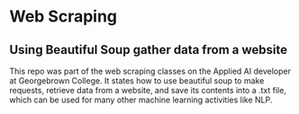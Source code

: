 # Web Scraping
## Using Beautiful Soup gather data from a website

This repo was part of the web scraping classes on the Applied AI developer at Georgebrown College.
It states how to use beautiful soup to make requests, retrieve data from a website, and save its contents into a .txt file, which can be used for many other machine learning activities like NLP.
